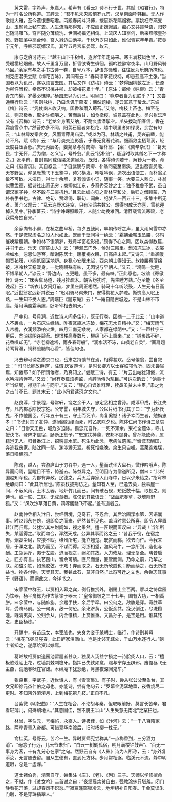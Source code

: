 <!-- { "loadSidebar": true } -->
　　黄文雷，字希声，永嘉人。希声有《看云》诗不行于世，其赋《昭君行》，特为一时名公所称道。其辞云：“君不见未央殿前罗九宾，汉皇南面呼韩臣。无人作歌继大雅，至今遗恨悲昭君。丙殿春闲斗冯傅，掖庭新花隔烟雾。票姚枉夺燕支山，玉颜竟上毡车去。人生流落那得知，不应画史嫌蛾眉。痴心又共琵琶语，归梦岂随鸿雁飞。穹庐随分薄梳洗，世间祸福还相倚。上流厌人知奈何，后来燕啄皇孙死。野狐落中高台倾，宫人斜边曲池平。千秋万岁只如此，谁似青冢年年青。”按竟宁元年，呼韩邪既婿汉氏，其年五月宫车晏驾，故云。

　　康与之伯可诗云：“越王山下千树梅，逐客年年走马来。寒玉满枝风色里，不受暖霭轻烟催。故人千里复万里，折香欲寄生徘徊。孤吟独醉常夜半，山月野风骑马回。”余家有与之手书古诗一卷，自号八本，辞语亦骚雅，往往反为乐府所掩也。刘克庄潜夫尝赋《梅花百咏》，其间有云：“春风谬掌花权柄，却忌孤高不主张。”当国者以为讥己，遂以烦言去国。其后又作《访梅》诗云：“梦得因桃数左迁，长源为柳忤当权。幸然不识桃并柳，却被梅花累十年。”【原注：邺侯《咏柳》云：“青青东门柳，岁晏必憔悴。”杨国忠以为讥己。明皇曰：“咏李者当为讥朕乎？”】又尝通朝行启云：“实则咏桃，乃曰含讥于燕麦；偶然题桧，遂云寓意于蛰龙。”东坡《梅》诗云：“凭仗幽人收艾纳，国香和雨入莓苔。”艾纳，梅枝上苔也。梅至花过，则苔极香，取少许细嚼之，苦而后甘，如食橄榄，坡意盖在此也。吴兴张沄声父有《苔梅》诗云：“老龙全身著艾纳，不耐久蛰潜挐空。爪头拨动阳春信，香在霜痕雪点中。”然苔亦多不同，阳羡石庭者如松花，越中项里者如绿发，余尝有句云：“山林绿发秦宫女，风雨青萍禹庙梁。”或以为可。林靖之共甫，吴兴前辈，能诗不凡，赋《梅》云：“与月淡交连影瘦，于春无竞著花疏。细雨敛尘栖萼润，轻云度谷压香低。”庆元丙辰冬，姜尧章与俞商卿、铦朴翁、【案：《癸辛杂识》：“葛天民，字无怀，后为僧，名义铦，号朴翁。”此云“铦朴翁”，疑当时取其僧名下一字称之。】张平甫，自封禺同载诣梁溪道吴淞，既归，各得诗词若干，解钞为一卷，命之曰《载雪录》。其自叙云：“予自武康与商卿、朴翁同载至南溪，道出苕霅吴淞，天寒野回，仰见雁鹜飞下玉鉴中，诗兴横发，嘲唅吟讽，造次出语便工，而朴翁尤敏不可敌。未浃日，得七十余解，复有伽语小词，随事一笑。大要三人鼎立，朴翁似曹孟德，据诗社出奇无穷；商卿似江东，多奇秀英妙之士；独予椎鲁不武，虽自谓汉家子孙，然不敢与二豪抗也。”且云此编向见之雪林李和父，后归之僧颐蒙，乃朴翁手书也。古律、绝句、赞颂偈、联句、词曲、纪梦凡一百五十三，多集中所无者。萧介父题云：“乱云连野水连空，只有沙鸥共数公。想得句成天亦喜，雪花迎棹入吴中。”孙季蕃云：“诗字峥嵘照眼开，人随尘劫挽难回。清苕载雪流寒碧，老我扁舟独自来。”

　　余家向有小廨，在杭之曲阜桥，每夕五鼓间，早朝传呼之声，虽大雨风雪中亦然。于是慨叹虚名之役人也如此。既而于壁间得一绝云：“霜拂金鞍玉坠腰，邻鸡催唤紫宸朝。争如林下饱清梦，残月半窗松影摇。”颇得予心之同，因以类得数篇，并书于此。乐天《寄陈山人》云：“待漏五门外，候对三殿里。髭须冻生冰，衣裳冷如水。忽思仙游客，暗谢陈居士。暖覆褐衣眠，日高应未起。”又诗云：“重裘暖帽宽毡履，小阁低窗深地炉。身稳心安眠未起，西京朝士得知无。软绫腰褥薄绵被，凉冷秋天稳暖身。一觉晓眠殊有味，无因说与早朝人。”又云：“鸡鸣一觉睡，不博早朝人。”谚云：“骨边肉，五更睡。虽不多，最有味。”正此意也。坡翁《寄傲轩》诗云：“床头车马道，残月挂疏木。朝客纷扰时，先生睡方熟。”范至能《冬至晚起》云：“新衣儿女闹灯前，梦里庄周正栩然。骑马十年听晓鼓，人生元有日高眠。”近世翁定远新其说云：“迟明骑马谒朱门，安得梅花入梦魂。惭愧高人眠正熟，一生知不受人恩。”周端臣《题东庵》云：“一庵自隐古城边，不是山林不市廛。落月满窗霜满屋，卧听宰相去朝天。”

　　严中和，号月涧，近世诗人间多佳句，既无行卷，因摘一二于此云：“山中道人不裹巾，一片石床生绿鳞。昨夜瓦瓶冰冻破，梅花无水自精神。”又：“梅天雨气入帘栊，衣润频添柏火烘。四月江南无矮树，人家都在绿阴中。”又：“一声杜宇三更后，向晓绿阴连碧苔。却恨楼高春数尺，柳绵飞不上窗来。”又：“树影踏不碎，花香嗅却无”，“寺老柳遮塔，雨多春碍船”，“涧水活不冻，山枫老自灵”，“画扇题诗鸾背湿，铜彝煎脑鸭心香”，皆佳句也。

　　冯去辩可讷之游京口也，岳肃之持饷节在焉，相得甚欢。岳号倦翁，尝自叙云：“‘司马长卿故倦游’，注谓‘厌宦游也’。是时长卿方以士客临邛令所，固未尝宦焉，知倦耶？如予所谓倦者，乃真知之。”尝赋二诗，有云：“片云出岫犹知倦，流水吟湘肯伴牢。”又云：“尚有奏篇烦狗监，肯辞驰傅为駹臣。”可讷次韵云：“饷事十年当结局，襟期千古与同牢。”又云：“琴心自误谁料理，犊鼻虽贫未主臣。”肃之为之击节不已，题其末云：“此小冯君读珂之文也。”

　　赵良淳，字景程，号常轩，饶之余干人，忠定丞相之曾孙。咸淳甲戌，长江失守，凡内郡悉除授宗姓。公守霅，明年城失守，公以片纸书付其子曰：“宁为赵氏鬼，不作他国臣。行年五十有三，守土而死节，尚复奚憾！诸子幸而生者，勉旃忠孝！”书讫付其子友仲，遂闭阁投缳而死，时乙亥除夕也。陈体仁尚书作诗三章哀之曰：“日惨天无色，城危岁迫除。孤忠元自许，一死不知余。束衽全遗体，呼儿授诀书。登陴才信宿，肠断正愁予。”“忠定扶神鼎，安邦不顾身。曾孙能致命，属籍岂无人。归骨番江上，招魂霅水滨。死生均此念，老病泣遗民。”“慷慨君酬国，奔逃我丧家。陆沈同一壑，渊涉渺无涯。祈死惟嫌晚，余生只自嗟。蒿莱连雉堞，落日噪栖鸦。”

　　陈谔，越人，尝游庐山于穷谷中，遇一人，髽而跣坐大盘石，微作吟哦声。陈异而问焉，髽瞠目不答，惊逝去。陈益异之，至明因寺为僧道所见，僧曰：“此兴国赵知军也。为郡有异政，民德之，兵火后弃家入山寺中，日以少米给之。”指穹林绝巘间曰：“此其所居也。”陈策杖披荆访之。髽知有人至，已逸去矣，独苇屋一间，不蔽风雨，土木瓦器，地炉竹几而已。间有破石砚，短纸数十幅，取视之，则诗也。或一联、二联，无成章者。陈仅记其数语云：“战血肥春草，妖魂附野狐。”又：“风吹沙草落日黄，鸦啄髑髅飞不起。”盖有道者云。

　　赵南仲丞相入汴日，尝经宿境，见奇石，不忍舍。其后治圃溧水第，因语曩事。时赵邦永在傍，退即负之而来，俨然昔所见也。盖当时意公所喜，即令人舁置转江而归焉。公犹忆其左跗阙如，视之果然。适一匠睨而噩叹曰：“异哉！当年所失，某适得之。”取而吻合，浑然天成。公异其事而铭之云：“昔我于役，在宿之野。烟磊尘砢，应接不暇。维州所宅，挺立翘楚。既赏而称，欲去而伫。今我来居，于溧之北。孰为而至，不谋而得。河浙相望，邈风马牛。一念所到，造化与酬。工胡运斤，夷于左股。迫而视之，阙如其故。人力攸及，理无复全。畴昔启之，匠亦有言。执艺函山，留余可绩。匪尺而量，匪管而测。乃命之前，乃挈之联。如磁引铁，如鸾胶弦。于戏！弃而取之，石无所欣戚也；断而续之，石无所损益也。物各付物，天契其天。我铭此石，莫非自然。”此冯可迁之文也，余尝志其事于《野语》，而阙此文，今详书之。

　　宋廖莹中群玉，以贾相入幕之宾，例行推赏外，别赐上金百两。廖以之铸盘匜为饮器，杨平舟栋为作古篆铭于器云：“皇帝御极之三十七年，国有大功，一相禹胼。曰余莹中，与随斾旃。余疐手扶，余后手牵。曰公何之，敌胁是穿。奇胜草坪，受降马前。公一何勇，敌一何恐。余汔济黄，公饭余共。挽汉倒江，尽洗羶湩。既清夷矣，公归余从。内金惟精，上赏惟重。文昌孙子，是宝是用。谁其铭之，史臣杨栋。”

　　开禧中，有苖氏女，本宦族也，失身为妾于某朝士，临行，作诗别其母云：“桃花飞尽马塍春，此日辞家泪满巾。岂是比邻无嫁处，千山万水逐行人。”朝士者知之，遂厚给资以嫁焉。

　　葛岭故相贾似道园池留题者甚众，独吴人汤益字损之一诗脍炙人口，云：“檀板歌残陌上花，过墙荆棘刺檐牙。指挥已失铁如意，赐与宁存玉辟邪。废馆昼飞无主燕，荒池春吠在官蛙。木绵庵下犹愁绝，月黑夜深闻鬼车。”

　　张良臣，字武子，近世诗人，有《雪窗集》。有子时，尝从张公父至象台，其女兄即徐元杰仁伯之母也。亦能诗，尝有绝句云：“罗幕金泥窣地垂，夜香烧尽二更时。不知帘外溶溶月，上到梅花第几枝。”正自不凡。

　　吕紫微《明妃曲》：“人生在相合，不论胡与秦。但取眼前好，莫言长苦辛。君看轻薄儿，何殊胡地人。”其意固佳，然不脱王半山“人生失意无南北”之窠臼也。

　　林曾，字伯元，号梅屿，永嘉人。诗极佳，如《汴河》云：“一千八百隋家路，两岸青青入帝都。可惜翠华南渡后，旧时杨柳一株无。”

　　俞桂英，号野云，苦吟一生。异时贾师宪尝称其“一点梅香到，三分酒力消”、“母念子行远，儿云爷未归”、“白云一树鹤孤宿，明月满楼钟鼓声”、“百无一事身为客，十有九分心在家”之句。然野云自有《人影》诗为人所称，云：“身外复添汝，无言随去留。自从生便有，直到死方休。步月常相逐，临溪元不流。静中明道眼，总是一虚浮。”

　　道士褚伯秀，清苦自守，尝集注《庄》、《老》、《列》三子。天师以学修撰命之，不就，作《贫女吟》二首谢之曰：“夜绩晨炊贫自由，强教涂抹只堪羞。闭门静看花开落，过却春风不识愁。”“寂寞篷窗锁冷云，地炉纫补自阳春。千金莫误朱门聘，不是穿珠插翠人。”

